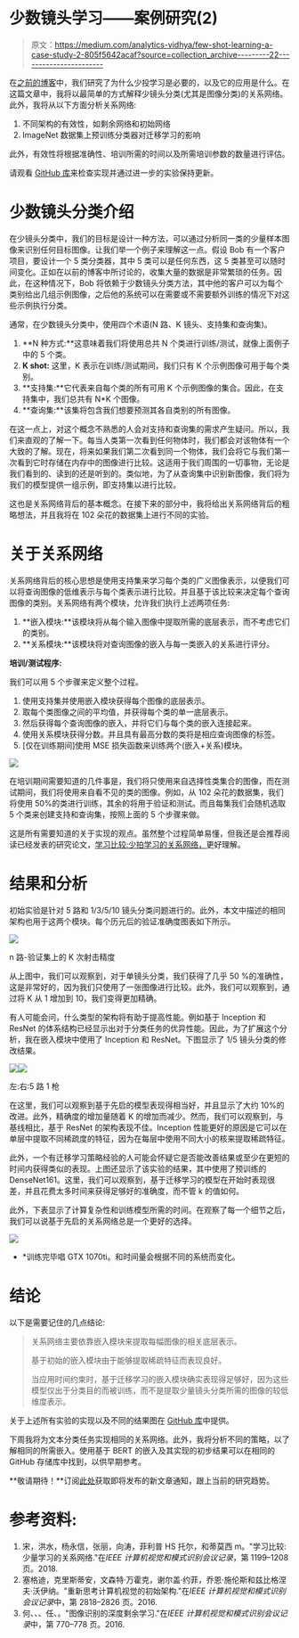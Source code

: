 # 少数镜头学习——案例研究(2)

> 原文：<https://medium.com/analytics-vidhya/few-shot-learning-a-case-study-2-805f5642acaf?source=collection_archive---------22----------------------->

在[之前的博客](/@patel.maitreya57/few-shot-learning-a-case-study-1-d71eb06a33df)中，我们研究了为什么少投学习是必要的，以及它的应用是什么。在这篇文章中，我将以最简单的方式解释少镜头分类(尤其是图像分类)的关系网络。此外，我将从以下方面分析关系网络:

1.  不同架构的有效性，如剩余网络和初始网络
2.  ImageNet 数据集上预训练分类器对迁移学习的影响

此外，有效性将根据准确性、培训所需的时间以及所需培训参数的数量进行评估。

请观看 [GitHub 库](https://github.com/Maitreyapatel/Few-Shot-Learning-A-Case-Study)来检查实现并通过进一步的实验保持更新。

# 少数镜头分类介绍

在少镜头分类中，我们的目标是设计一种方法，可以通过分析同一类的少量样本图像来识别任何目标图像。让我们举一个例子来理解这一点。假设 Bob 有一个客户项目，要设计一个 5 类分类器，其中 5 类可以是任何东西，这 5 类甚至可以随时间变化。正如在以前的博客中所讨论的，收集大量的数据是非常繁琐的任务。因此，在这种情况下，Bob 将依赖于少数镜头分类方法，其中他的客户可以为每个类别给出几组示例图像，之后他的系统可以在需要或不需要额外训练的情况下对这些示例执行分类。

通常，在少数镜头分类中，使用四个术语(N 路、K 镜头、支持集和查询集)。

1.  **N 种方式:**这意味着我们将使用总共 N 个类进行训练/测试，就像上面例子中的 5 个类。
2.  **K shot:** 这里，K 表示在训练/测试期间，我们只有 K 个示例图像可用于每个类别。
3.  **支持集:**它代表来自每个类的所有可用 K 个示例图像的集合。因此，在支持集中，我们总共有 N*K 个图像。
4.  **查询集:**该集将包含我们想要预测其各自类别的所有图像。

在这一点上，对这个概念不熟悉的人会对支持和查询集的需求产生疑问。所以，我们来直观的了解一下。每当人类第一次看到任何物体时，我们都会对该物体有一个大致的了解。现在，将来如果我们第二次看到同一个物体，我们会将它与我们第一次看到它时存储在内存中的图像进行比较。这适用于我们周围的一切事物，无论是我们看到的、读到的还是听到的。类似地，为了从查询集中识别新图像，我们将为我们的模型提供一组示例，即支持集以进行比较。

这也是关系网络背后的基本概念。在接下来的部分中，我将给出关系网络背后的粗略想法，并且我将在 102 朵花的数据集上进行不同的实验。

# 关于关系网络

关系网络背后的核心思想是使用支持集来学习每个类的广义图像表示，以便我们可以将查询图像的低维表示与每个类表示进行比较。并且基于该比较来决定每个查询图像的类别。关系网络有两个模块，允许我们执行上述两项任务:

1.  **嵌入模块:**该模块将从每个输入图像中提取所需的底层表示，而不考虑它们的类别。
2.  **关系模块:**该模块将对查询图像的嵌入与每一类嵌入的关系进行评分。

**培训/测试程序:**

我们可以用 5 个步骤来定义整个过程。

1.  使用支持集并使用嵌入模块获得每个图像的底层表示。
2.  取每个类图像之间的平均值，并获得每个类的单一底层表示。
3.  然后获得每个查询图像的嵌入，并将它们与每个类的嵌入连接起来。
4.  使用关系模块获得分数。并且具有最高分数的类将是相应查询图像的标签。
5.  [仅在训练期间]使用 MSE 损失函数来训练两个(嵌入+关系)模块。

![](img/4568db04331983bb984c531e913af404.png)

在培训期间需要知道的几件事是，我们将只使用来自选择性类集合的图像，而在测试期间，我们将使用来自看不见的类的图像。例如，从 102 朵花的数据集，我们将使用 50%的类进行训练，其余的将用于验证和测试。而且每集我们会随机选取 5 个类来创建支持和查询集，按照上面的 5 个步骤来做。

这是所有需要知道的关于实现的观点。虽然整个过程简单易懂，但我还是会推荐阅读已经发表的研究论文，[学习比较:少拍学习的关系网络，](https://arxiv.org/abs/1711.06025)更好理解。

# 结果和分析

初始实验是针对 5 路和 1/3/5/10 镜头分类问题进行的。此外，本文中描述的相同架构也用于这两个模块。每个历元后的验证准确度图表如下所示。

![](img/02e5d7dcb75d14ca132c080582496821.png)

n 路-验证集上的 K 次射击精度

从上图中，我们可以观察到，对于单镜头分类，我们获得了几乎 50 %的准确性，这是非常好的，因为我们只使用了一张图像进行比较。此外，我们可以观察到，通过将 K 从 1 增加到 10，我们变得更加精确。

有人可能会问，什么类型的架构将有助于提高性能。例如基于 Inception 和 ResNet 的体系结构已经显示出对于分类任务的优异性能。因此，为了扩展这个分析，我在嵌入模块中使用了 Inception 和 ResNet。下图显示了 1/5 镜头分类的修改结果。

![](img/f77d5dc7412c2b51b95ea4a1cdb137c1.png)![](img/b7b0a28679c9ad5b4654624315474ae9.png)

左:右:5 路 1 枪

在这里，我们可以观察到基于先启的模型表现得相当好，并且显示了大约 10%的改进。此外，精确度的增加量随着 K 的增加而减少。然而，我们可以观察到，与基线相比，基于 ResNet 的架构表现不佳。Inception 性能更好的原因是它可以在单层中提取不同稀疏度的特征，因为在每层中使用不同大小的核来提取稀疏特征。

此外，一个有迁移学习策略经验的人可能会怀疑它是否能改善结果或至少在更短的时间内获得类似的表现。上图还显示了该实验的结果，其中使用了预训练的 DenseNet161。这里，我们可以观察到，基于迁移学习的模型在开始时表现很差，并且花费太多时间来获得足够好的准确度，而不管 k 的值如何。

此外，下表显示了计算复杂性和训练模型所需的时间。在观察了每一个细节之后，我们可以说基于先启的关系网络总是一个更好的选择。

![](img/5f5be2cb79da5584695dd1ef25203e78.png)

* *训练完毕唱 GTX 1070ti。和时间量会根据不同的系统而变化。

# 结论

以下是需要记住的几点结论:

> 关系网络主要依靠嵌入模块来提取每幅图像的相关底层表示。
> 
> 基于初始的嵌入模块由于能够提取稀疏特征而表现良好。
> 
> 当应用时间约束时，基于迁移学习的嵌入模块确实表现得足够好，因为这些模型仅出于分类目的而被训练，而不是提取少量镜头分类所需的图像的较低维度表示。

关于上述所有实验的实现以及不同的结果图在 [GitHub 库](https://github.com/Maitreyapatel/Few-Shot-Learning-A-Case-Study)中提供。

下周我将为文本分类任务实现相同的关系网络。此外，我将分析不同的策略，以了解相同的所需嵌入。使用基于 BERT 的嵌入及其实现的初步结果可以在相同的 GitHub 存储库中找到，以供早期参考。

**敬请期待！**订阅[此处](https://maitreyapatel.github.io/blog-home.html)获取即将发布的新文章通知，跟上当前的研究趋势。

# 参考资料:

1.  宋，洪水，杨永信，张丽，向涛，菲利普 HS 托尔，和蒂莫西 m。"学习比较:少量学习的关系网络."在*IEEE 计算机视觉和模式识别会议记录*，第 1199–1208 页。2018.
2.  塞格迪，克里斯蒂安，文森特·万霍克，谢尔盖·约菲，乔恩·施伦斯和兹比格涅夫·沃伊纳。"重新思考计算机视觉的初始架构."在*IEEE 计算机视觉和模式识别会议记录*中，第 2818–2826 页。2016.
3.  何、、、任、。"图像识别的深度剩余学习."在*IEEE 计算机视觉和模式识别会议记录*中，第 770–778 页。2016.